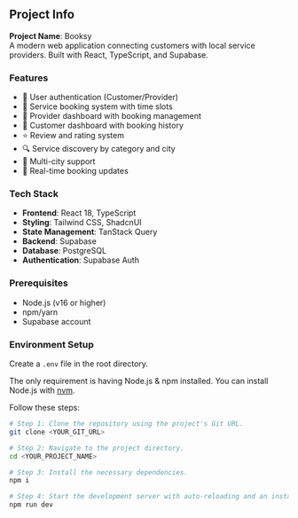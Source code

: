 ## Project Info

**Project Name**: Booksy  
A modern web application connecting customers with local service providers. Built with React, TypeScript, and Supabase.

### Features
- 🔐 User authentication (Customer/Provider)
- 📅 Service booking system with time slots
- 💼 Provider dashboard with booking management
- 👤 Customer dashboard with booking history
- ⭐ Review and rating system
- 🔍 Service discovery by category and city
- 📍 Multi-city support
- 💫 Real-time booking updates

### Tech Stack
- **Frontend**: React 18, TypeScript
- **Styling**: Tailwind CSS, ShadcnUI
- **State Management**: TanStack Query
- **Backend**: Supabase
- **Database**: PostgreSQL
- **Authentication**: Supabase Auth

### Prerequisites
- Node.js (v16 or higher)
- npm/yarn
- Supabase account

### Environment Setup

Create a `.env` file in the root directory.

The only requirement is having Node.js & npm installed. You can install Node.js with [nvm](https://github.com/nvm-sh/nvm#installing-and-updating).

Follow these steps:

```bash
# Step 1: Clone the repository using the project's Git URL.
git clone <YOUR_GIT_URL>

# Step 2: Navigate to the project directory.
cd <YOUR_PROJECT_NAME>

# Step 3: Install the necessary dependencies.
npm i

# Step 4: Start the development server with auto-reloading and an instant preview.
npm run dev
